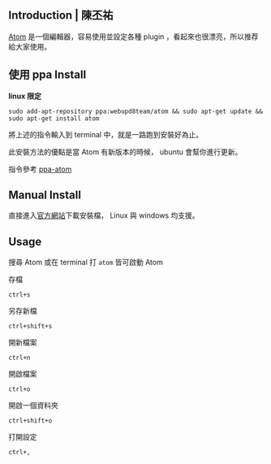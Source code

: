 
## Introduction | 陳丕祐

[Atom](https://atom.io/) 是一個編輯器，容易使用並設定各種 plugin ，看起來也很漂亮，所以推荐給大家使用。


## 使用 ppa Install

**linux 限定**

```shell
sudo add-apt-repository ppa:webupd8team/atom && sudo apt-get update && sudo apt-get install atom
```

將上述的指令輸入到 terminal 中，就是一路跑到安裝好為止。

此安裝方法的優點是當 Atom 有新版本的時候， ubuntu 會幫你進行更新。

指令參考 [ppa-atom](http://www.ubuntuupdates.org/ppa/atom)
## Manual Install

直接進入[官方網站](https://atom.io/)下載安裝檔， Linux 與 windows 均支援。

## Usage

搜尋 Atom 或在 terminal 打 `atom` 皆可啟動 Atom

存檔
```
ctrl+s
```
另存新檔
```
ctrl+shift+s
```
開新檔案
```
ctrl+n
```
開啟檔案
```
ctrl+o
```
開啟一個資料夾
```
ctrl+shift+o
```
打開設定
```
ctrl+,
```
